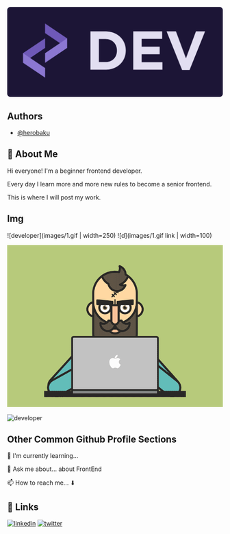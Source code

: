 ![Logo](images/logo.png)

## Authors

- [@herobaku](https://www.github.com/herobaku)
## 🚀 About Me

Hi everyone! I'm a beginner frontend developer.

Every day I learn more and more new rules to become a senior frontend.

This is where I will post my work.


## Img

![developer](images/1.gif | width=250)
![d](images/1.gif link | width=100)

![developer](images/2.gif)

![developer](images/3.gif)

## Other Common Github Profile Sections

🧠 I'm currently learning...

💬 Ask me about... about FrontEnd

📫 How to reach me... ⬇
## 🔗 Links
[![linkedin](https://img.shields.io/badge/linkedin-0A66C2?style=for-the-badge&logo=linkedin&logoColor=white)](https://www.linkedin.com/in/herobaku)
[![twitter](https://img.shields.io/badge/twitter-1DA1F2?style=for-the-badge&logo=twitter&logoColor=white)](https://twitter.com/herobaku)

